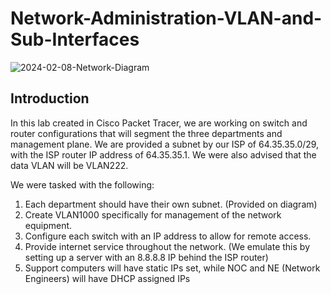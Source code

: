 # Network-Administration-VLAN-and-Sub-Interfaces
![2024-02-08-Network-Diagram](https://github.com/gabriel-r100/Network-Administration-VLAN-and-Sub-Interfaces/assets/55646808/2aa94b86-77a5-4096-a22d-e81fa9914729)
## Introduction
In this lab created in Cisco Packet Tracer, we are working on switch and router configurations that will segment the three departments and management plane.
We are provided a subnet by our ISP of 64.35.35.0/29, with the ISP router IP address of 64.35.35.1. We were also advised that the data VLAN will be VLAN222.

We were tasked with the following:
1. Each department should have their own subnet. (Provided on diagram)
2. Create VLAN1000 specifically for management of the network equipment.
3. Configure each switch with an IP address to allow for remote access.
4. Provide internet service throughout the network. (We emulate this by setting up a server with an 8.8.8.8 IP behind the ISP router)
5. Support computers will have static IPs set, while NOC and NE (Network Engineers) will have DHCP assigned IPs

